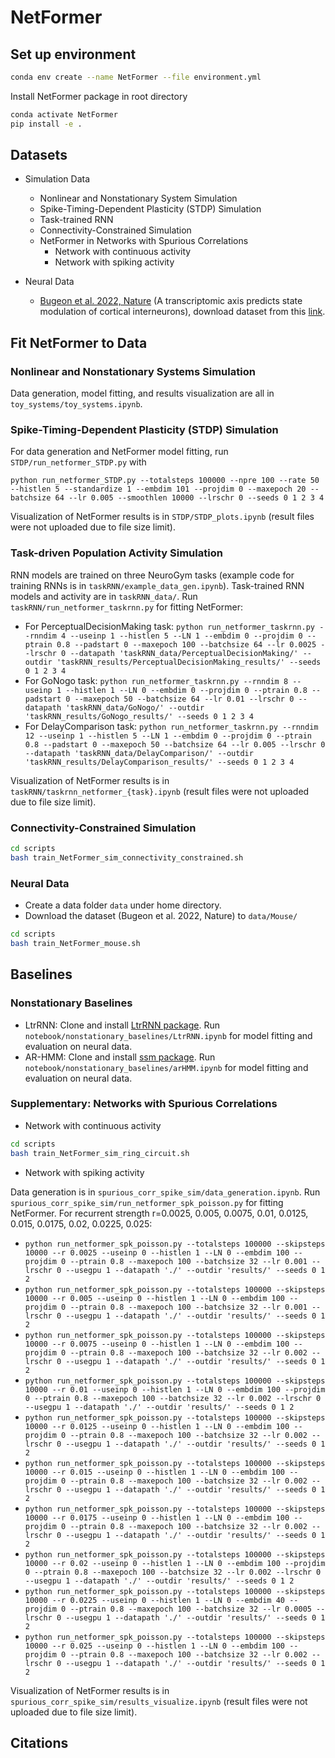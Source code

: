 # NetFormer

## Set up environment

```bash
conda env create --name NetFormer --file environment.yml
```

Install NetFormer package in root directory

```bash
conda activate NetFormer
pip install -e .
```

## Datasets

* Simulation Data
  * Nonlinear and Nonstationary System Simulation
  * Spike-Timing-Dependent Plasticity (STDP) Simulation
  * Task-trained RNN
  * Connectivity-Constrained Simulation
  * NetFormer in Networks with Spurious Correlations
    * Network with continuous activity
    * Network with spiking activity
    
* Neural Data
  * [Bugeon et al. 2022, Nature](https://www.nature.com/articles/s41586-022-04915-7) (A transcriptomic axis predicts state modulation of cortical interneurons), download dataset from this [link](https://figshare.com/articles/dataset/A_transcriptomic_axis_predicts_state_modulation_of_cortical_interneurons/19448531).

## Fit NetFormer to Data

### Nonlinear and Nonstationary Systems Simulation
Data generation, model fitting, and results visualization are all in `toy_systems/toy_systems.ipynb`. 

### Spike-Timing-Dependent Plasticity (STDP) Simulation
For data generation and NetFormer model fitting, run `STDP/run_netformer_STDP.py` with 

`python run_netformer_STDP.py --totalsteps 100000 --npre 100 --rate 50 --histlen 5 --standardize 1 --embdim 101 --projdim 0 --maxepoch 20 --batchsize 64 --lr 0.005 --smoothlen 10000 --lrschr 0 --seeds 0 1 2 3 4`

Visualization of NetFormer results is in `STDP/STDP_plots.ipynb` (result files were not uploaded due to file size limit).


### Task-driven Population Activity Simulation
RNN models are trained on three NeuroGym tasks (example code for training RNNs is in `taskRNN/example_data_gen.ipynb`). Task-trained RNN models and activity are in `taskRNN_data/`. Run `taskRNN/run_netformer_taskrnn.py` for fitting NetFormer:
- For PerceptualDecisionMaking task: `python run_netformer_taskrnn.py --rnndim 4 --useinp 1 --histlen 5 --LN 1 --embdim 0 --projdim 0 --ptrain 0.8 --padstart 0 --maxepoch 100 --batchsize 64 --lr 0.0025 --lrschr 0 --datapath 'taskRNN_data/PerceptualDecisionMaking/' --outdir 'taskRNN_results/PerceptualDecisionMaking_results/' --seeds 0 1 2 3 4`
- For GoNogo task: `python run_netformer_taskrnn.py --rnndim 8 --useinp 1 --histlen 1 --LN 0 --embdim 0 --projdim 0 --ptrain 0.8 --padstart 0 --maxepoch 50 --batchsize 64 --lr 0.01 --lrschr 0 --datapath 'taskRNN_data/GoNogo/' --outdir 'taskRNN_results/GoNogo_results/' --seeds 0 1 2 3 4`
- For DelayComparison task: `python run_netformer_taskrnn.py --rnndim 12 --useinp 1 --histlen 5 --LN 1 --embdim 0 --projdim 0 --ptrain 0.8 --padstart 0 --maxepoch 50 --batchsize 64 --lr 0.005 --lrschr 0 --datapath 'taskRNN_data/DelayComparison/' --outdir 'taskRNN_results/DelayComparison_results/' --seeds 0 1 2 3 4`

Visualization of NetFormer results is in `taskRNN/taskrnn_netformer_{task}.ipynb` (result files were not uploaded due to file size limit).

### Connectivity-Constrained Simulation

```bash
cd scripts
bash train_NetFormer_sim_connectivity_constrained.sh
```
   
### Neural Data

* Create a data folder `data` under home directory.
* Download the dataset (Bugeon et al. 2022, Nature) to `data/Mouse/`

```bash
cd scripts
bash train_NetFormer_mouse.sh
```


## Baselines

### Nonstationary Baselines

 * LtrRNN: Clone and install [LtrRNN package](https://github.com/arthur-pe/LtrRNN). Run `notebook/nonstationary_baselines/LtrRNN.ipynb` for model fitting and evaluation on neural data.
 * AR-HMM: Clone and install [ssm package](https://github.com/lindermanlab/ssm). Run `notebook/nonstationary_baselines/arHMM.ipynb` for model fitting and evaluation on neural data.
   
### Supplementary: Networks with Spurious Correlations

 * Network with continuous activity

 ```bash
 cd scripts
 bash train_NetFormer_sim_ring_circuit.sh
 ```

 * Network with spiking activity
   
 Data generation is in `spurious_corr_spike_sim/data_generation.ipynb`. Run `spurious_corr_spike_sim/run_netformer_spk_poisson.py` for fitting NetFormer. 
 For recurrent strength r=0.0025, 0.005, 0.0075, 0.01, 0.0125, 0.015, 0.0175, 0.02, 0.0225, 0.025:
 - `python run_netformer_spk_poisson.py --totalsteps 100000 --skipsteps 10000 --r 0.0025 --useinp 0 --histlen 1 --LN 0 --embdim 100 --projdim 0 --ptrain 0.8 --maxepoch 100 --batchsize 32 --lr 0.001 --lrschr 0 --usegpu 1 --datapath './' --outdir 'results/' --seeds 0 1 2`
 - `python run_netformer_spk_poisson.py --totalsteps 100000 --skipsteps 10000 --r 0.005 --useinp 0 --histlen 1 --LN 0 --embdim 100 --projdim 0 --ptrain 0.8 --maxepoch 100 --batchsize 32 --lr 0.001 --lrschr 0 --usegpu 1 --datapath './' --outdir 'results/' --seeds 0 1 2`
 - `python run_netformer_spk_poisson.py --totalsteps 100000 --skipsteps 10000 --r 0.0075 --useinp 0 --histlen 1 --LN 0 --embdim 100 --projdim 0 --ptrain 0.8 --maxepoch 100 --batchsize 32 --lr 0.002 --lrschr 0 --usegpu 1 --datapath './' --outdir 'results/' --seeds 0 1 2`
 - `python run_netformer_spk_poisson.py --totalsteps 100000 --skipsteps 10000 --r 0.01 --useinp 0 --histlen 1 --LN 0 --embdim 100 --projdim 0 --ptrain 0.8 --maxepoch 100 --batchsize 32 --lr 0.002 --lrschr 0 --usegpu 1 --datapath './' --outdir 'results/' --seeds 0 1 2`
 - `python run_netformer_spk_poisson.py --totalsteps 100000 --skipsteps 10000 --r 0.0125 --useinp 0 --histlen 1 --LN 0 --embdim 100 --projdim 0 --ptrain 0.8 --maxepoch 100 --batchsize 32 --lr 0.002 --lrschr 0 --usegpu 1 --datapath './' --outdir 'results/' --seeds 0 1 2`
 - `python run_netformer_spk_poisson.py --totalsteps 100000 --skipsteps 10000 --r 0.015 --useinp 0 --histlen 1 --LN 0 --embdim 100 --projdim 0 --ptrain 0.8 --maxepoch 100 --batchsize 32 --lr 0.002 --lrschr 0 --usegpu 1 --datapath './' --outdir 'results/' --seeds 0 1 2`
 - `python run_netformer_spk_poisson.py --totalsteps 100000 --skipsteps 10000 --r 0.0175 --useinp 0 --histlen 1 --LN 0 --embdim 100 --projdim 0 --ptrain 0.8 --maxepoch 100 --batchsize 32 --lr 0.002 --lrschr 0 --usegpu 1 --datapath './' --outdir 'results/' --seeds 0 1 2`
 - `python run_netformer_spk_poisson.py --totalsteps 100000 --skipsteps 10000 --r 0.02 --useinp 0 --histlen 1 --LN 0 --embdim 100 --projdim 0 --ptrain 0.8 --maxepoch 100 --batchsize 32 --lr 0.002 --lrschr 0 --usegpu 1 --datapath './' --outdir 'results/' --seeds 0 1 2`
 - `python run_netformer_spk_poisson.py --totalsteps 100000 --skipsteps 10000 --r 0.0225 --useinp 0 --histlen 1 --LN 0 --embdim 40 --projdim 0 --ptrain 0.8 --maxepoch 100 --batchsize 32 --lr 0.0005 --lrschr 0 --usegpu 1 --datapath './' --outdir 'results/' --seeds 0 1 2`
 - `python run_netformer_spk_poisson.py --totalsteps 100000 --skipsteps 10000 --r 0.025 --useinp 0 --histlen 1 --LN 0 --embdim 100 --projdim 0 --ptrain 0.8 --maxepoch 100 --batchsize 32 --lr 0.002 --lrschr 0 --usegpu 1 --datapath './' --outdir 'results/' --seeds 0 1 2`

 Visualization of NetFormer results is in `spurious_corr_spike_sim/results_visualize.ipynb` (result files were not uploaded due to file size limit). 

## Citations
